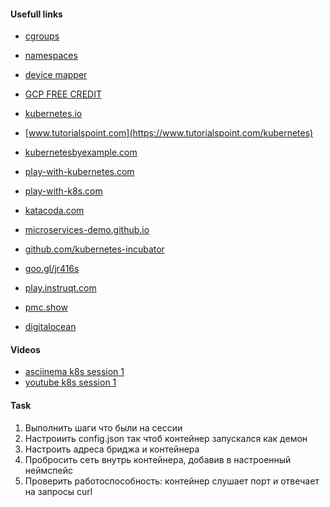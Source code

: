 #### Usefull links

- [cgroups](https://en.wikipedia.org/wiki/Cgroups)
- [namespaces](https://en.wikipedia.org/wiki/Linux_namespaces)
- [device mapper](https://en.wikipedia.org/wiki/Device_mapper)



- [GCP FREE CREDIT](https://cloud.google.com/free)
- [kubernetes.io](https://kubernetes.io/docs/tasks)
- [www.tutorialspoint.com](https://www.tutorialspoint.com/kubernetes)
- [kubernetesbyexample.com](https://kubernetesbyexample.com)
- [play-with-kubernetes.com](https://training.play-with-kubernetes.com)
- [play-with-k8s.com](https://labs.play-with-k8s.com/)
- [katacoda.com](https://www.katacoda.com/courses/kubernetes)
- [microservices-demo.github.io](https://microservices-demo.github.io/)
- [github.com/kubernetes-incubator](https://github.com/kubernetes-incubator)
- [goo.gl/jr416s](https://goo.gl/jr416s)
- [play.instruqt.com](https://play.instruqt.com/public)
- [pmc.show](http://pmc.show)

- [digitalocean](https://try.digitalocean.com/kubernetes-in-minutes/?utm_campaign=global_kubernetes_kw_en_cpc&utm_adgroup=kubernetes&_keyword=%2Bkubernetes&_device=c&_adposition=&utm_medium=cpc&utm_source=google&gclid=Cj0KCQjwuL_8BRCXARIsAGiC51Bb7lFxhDGeNheLTGxZMurL8vTOItbKyPi8OQb5m4kM02HjYXmSrrIaAuL9EALw_wcB)

#### Videos

- [asciinema k8s session 1](https://asciinema.org/a/347573)
- [youtube k8s session 1](https://www.youtube.com/watch?v=BPLiDl9-9-k&list=PLrVqjouFIY3fQKswovdnlzDVq1bkFHcuB&index=2)

#### Task

1. Выполнить шаги что были на сессии
2. Настроиить config.json так чтоб контейнер запускался как демон
3. Настроить адреса бриджа и контейнера
4. Пробросить сеть внутрь контейнера, добавив в настроенный неймспейс
5. Проверить работоспособность: контейнер слушает порт и отвечает на запросы curl